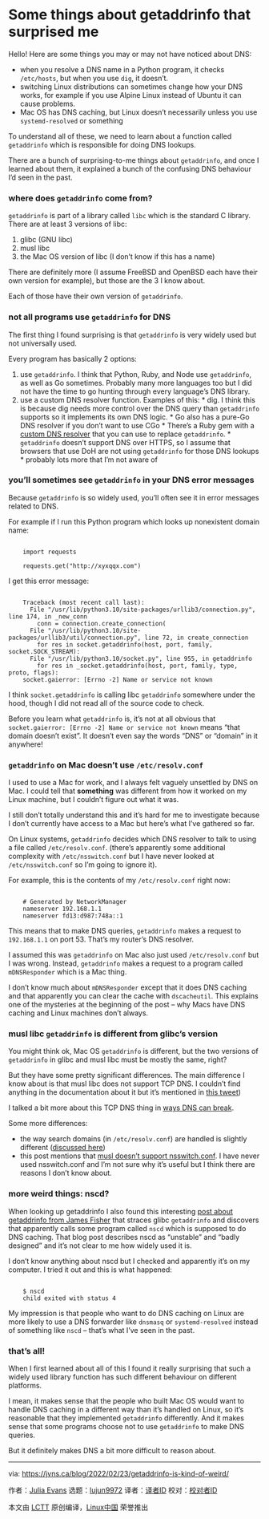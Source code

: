 [#]: subject: "Some things about getaddrinfo that surprised me"
[#]: via: "https://jvns.ca/blog/2022/02/23/getaddrinfo-is-kind-of-weird/"
[#]: author: "Julia Evans https://jvns.ca/"
[#]: collector: "lujun9972"
[#]: translator: " "
[#]: reviewer: " "
[#]: publisher: " "
[#]: url: " "

Some things about getaddrinfo that surprised me
======

Hello! Here are some things you may or may not have noticed about DNS:

  * when you resolve a DNS name in a Python program, it checks `/etc/hosts`, but when you use `dig`, it doesn’t.
  * switching Linux distributions can sometimes change how your DNS works, for example if you use Alpine Linux instead of Ubuntu it can cause problems.
  * Mac OS has DNS caching, but Linux doesn’t necessarily unless you use `systemd-resolved` or something



To understand all of these, we need to learn about a function called `getaddrinfo` which is responsible for doing DNS lookups.

There are a bunch of surprising-to-me things about `getaddrinfo`, and once I learned about them, it explained a bunch of the confusing DNS behaviour I’d seen in the past.

### where does `getaddrinfo` come from?

`getaddrinfo` is part of a library called `libc` which is the standard C library. There are at least 3 versions of libc:

  1. glibc (GNU libc)
  2. musl libc
  3. the Mac OS version of libc (I don’t know if this has a name)



There are definitely more (I assume FreeBSD and OpenBSD each have their own version for example), but those are the 3 I know about.

Each of those have their own version of `getaddrinfo`.

### not all programs use `getaddrinfo` for DNS

The first thing I found surprising is that `getaddrinfo` is very widely used but not universally used.

Every program has basically 2 options:

  1. use `getaddrinfo`. I think that Python, Ruby, and Node use `getaddrinfo`, as well as Go sometimes. Probably many more languages too but I did not have the time to go hunting through every language’s DNS library.
  2. use a custom DNS resolver function. Examples of this:
    * dig. I think this is because dig needs more control over the DNS query than `getaddrinfo` supports so it implements its own DNS logic.
    * Go also has a pure-Go DNS resolver if you don’t want to use CGo
    * There’s a Ruby gem with a [custom DNS resolver][1] that you can use to replace `getaddrinfo`.
    * `getaddrinfo` doesn’t support DNS over HTTPS, so I assume that browsers that use DoH are not using `getaddrinfo` for those DNS lookups
    * probably lots more that I’m not aware of



### you’ll sometimes see `getaddrinfo` in your DNS error messages

Because `getaddrinfo` is so widely used, you’ll often see it in error messages related to DNS.

For example if I run this Python program which looks up nonexistent domain name:

```

    import requests

    requests.get("http://xyxqqx.com")

```

I get this error message:

```

    Traceback (most recent call last):
      File "/usr/lib/python3.10/site-packages/urllib3/connection.py", line 174, in _new_conn
        conn = connection.create_connection(
      File "/usr/lib/python3.10/site-packages/urllib3/util/connection.py", line 72, in create_connection
        for res in socket.getaddrinfo(host, port, family, socket.SOCK_STREAM):
      File "/usr/lib/python3.10/socket.py", line 955, in getaddrinfo
        for res in _socket.getaddrinfo(host, port, family, type, proto, flags):
    socket.gaierror: [Errno -2] Name or service not known

```

I think `socket.getaddrinfo` is calling libc `getaddrinfo` somewhere under the hood, though I did not read all of the source code to check.

Before you learn what `getaddrinfo` is, it’s not at all obvious that `socket.gaierror: [Errno -2] Name or service not known` means “that domain doesn’t exist”. It doesn’t even say the words “DNS” or “domain” in it anywhere!

### `getaddrinfo` on Mac doesn’t use `/etc/resolv.conf`

I used to use a Mac for work, and I always felt vaguely unsettled by DNS on Mac. I could tell that **something** was different from how it worked on my Linux machine, but I couldn’t figure out what it was.

I still don’t totally understand this and it’s hard for me to investigate because I don’t currently have access to a Mac but here’s what I’ve gathered so far.

On Linux systems, `getaddrinfo` decides which DNS resolver to talk to using a file called `/etc/resolv.conf`. (there’s apparently some additional complexity with `/etc/nsswitch.conf` but I have never looked at `/etc/nsswitch.conf` so I’m going to ignore it).

For example, this is the contents of my `/etc/resolv.conf` right now:

```

    # Generated by NetworkManager
    nameserver 192.168.1.1
    nameserver fd13:d987:748a::1

```

This means that to make DNS queries, `getaddrinfo` makes a request to `192.168.1.1` on port 53. That’s my router’s DNS resolver.

I assumed this was `getaddrinfo` on Mac also just used `/etc/resolv.conf` but I was wrong. Instead, `getaddrinfo` makes a request to a program called `mDNSResponder` which is a Mac thing.

I don’t know much about `mDNSResponder` except that it does DNS caching and that apparently you can clear the cache with `dscacheutil`. This explains one of the mysteries at the beginning of the post – why Macs have DNS caching and Linux machines don’t always.

### musl libc `getaddrinfo` is different from glibc’s version

You might think ok, Mac OS `getaddrinfo` is different, but the two versions of `getaddrinfo` in glibc and musl libc must be mostly the same, right?

But they have some pretty significant differences. The main difference I know about is that musl libc does not support TCP DNS. I couldn’t find anything in the documentation about it but it’s mentioned in [this tweet][2])

I talked a bit more about this TCP DNS thing in [ways DNS can break][3].

Some more differences:

  * the way search domains (in `/etc/resolv.conf`) are handled is slightly different ([discussed here][4])
  * this post mentions that [musl doesn’t support nsswitch.conf][5]. I have never used nsswitch.conf and I’m not sure why it’s useful but I think there are reasons I don’t know about.



### more weird things: nscd?

When looking up getaddrinfo I also found this interesting [post about getaddrinfo from James Fisher][6] that straces glibc `getaddrinfo` and discovers that apparently calls some program called `nscd` which is supposed to do DNS caching. That blog post describes nscd as “unstable” and “badly designed” and it’s not clear to me how widely used it is.

I don’t know anything about nscd but I checked and apparently it’s on my computer. I tried it out and this is what happened:

```

    $ nscd
    child exited with status 4

```

My impression is that people who want to do DNS caching on Linux are more likely to use a DNS forwarder like `dnsmasq` or `systemd-resolved` instead of something like `nscd` – that’s what I’ve seen in the past.

### that’s all!

When I first learned about all of this I found it really surprising that such a widely used library function has such different behaviour on different platforms.

I mean, it makes sense that the people who built Mac OS would want to handle DNS caching in a different way than it’s handled on Linux, so it’s reasonable that they implemented `getaddrinfo` differently. And it makes sense that some programs choose not to use `getaddrinfo` to make DNS queries.

But it definitely makes DNS a bit more difficult to reason about.

--------------------------------------------------------------------------------

via: https://jvns.ca/blog/2022/02/23/getaddrinfo-is-kind-of-weird/

作者：[Julia Evans][a]
选题：[lujun9972][b]
译者：[译者ID](https://github.com/译者ID)
校对：[校对者ID](https://github.com/校对者ID)

本文由 [LCTT](https://github.com/LCTT/TranslateProject) 原创编译，[Linux中国](https://linux.cn/) 荣誉推出

[a]: https://jvns.ca/
[b]: https://github.com/lujun9972
[1]: https://ruby-doc.org/stdlib-2.5.1/libdoc/resolv/rdoc/Resolv.html
[2]: https://twitter.com/RichFelker/status/994667677112156161
[3]: https://jvns.ca/blog/2022/01/15/some-ways-dns-can-break/
[4]: https://wiki.musl-libc.org/functional-differences-from-glibc.html#Name-Resolver/DNS
[5]: https://utcc.utoronto.ca/~cks/space/blog/linux/GlibcAndLinuxAPI
[6]: https://jameshfisher.com/2018/02/03/what-does-getaddrinfo-do/
